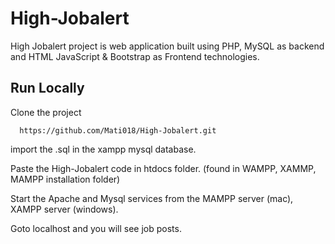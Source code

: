 # High-Jobalert

High Jobalert project is web application built using PHP, MySQL as backend and HTML JavaScript & Bootstrap as Frontend technologies.

## Run Locally

Clone the project
```
  https://github.com/Mati018/High-Jobalert.git
```
import the .sql in the xampp mysql database.

Paste the High-Jobalert code in htdocs folder. (found in WAMPP, XAMMP, MAMPP installation folder)

Start the Apache and Mysql services from the MAMPP server (mac), XAMPP server (windows).

Goto localhost and you will see job posts.
